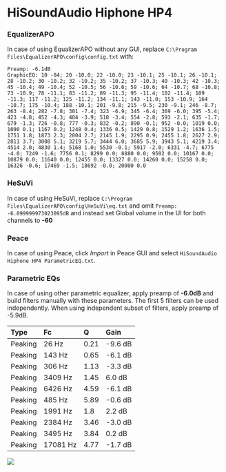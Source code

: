 # HiSoundAudio Hiphone HP4

### EqualizerAPO
In case of using EqualizerAPO without any GUI, replace `C:\Program Files\EqualizerAPO\config\config.txt`
with:
```
Preamp: -6.1dB
GraphicEQ: 10 -84; 20 -10.0; 22 -10.0; 23 -10.1; 25 -10.1; 26 -10.1; 28 -10.2; 30 -10.2; 32 -10.2; 35 -10.2; 37 -10.3; 40 -10.3; 42 -10.3; 45 -10.4; 49 -10.4; 52 -10.5; 56 -10.6; 59 -10.6; 64 -10.7; 68 -10.8; 73 -10.9; 78 -11.1; 83 -11.2; 89 -11.3; 95 -11.4; 102 -11.4; 109 -11.3; 117 -11.2; 125 -11.2; 134 -11.1; 143 -11.0; 153 -10.9; 164 -10.7; 175 -10.4; 188 -10.1; 201 -9.8; 215 -9.5; 230 -9.1; 246 -8.7; 263 -8.4; 282 -7.8; 301 -7.4; 323 -6.9; 345 -6.4; 369 -6.0; 395 -5.4; 423 -4.8; 452 -4.3; 484 -3.9; 518 -3.4; 554 -2.8; 593 -2.1; 635 -1.7; 679 -1.3; 726 -0.8; 777 -0.3; 832 -0.2; 890 -0.1; 952 -0.0; 1019 0.0; 1090 0.1; 1167 0.2; 1248 0.4; 1336 0.5; 1429 0.8; 1529 1.2; 1636 1.5; 1751 1.8; 1873 2.3; 2004 2.7; 2145 1.9; 2295 0.9; 2455 1.8; 2627 2.9; 2811 3.7; 3008 5.1; 3219 5.7; 3444 6.0; 3685 5.9; 3943 5.1; 4219 3.4; 4514 2.0; 4830 1.4; 5168 1.0; 5530 -0.1; 5917 -2.0; 6331 -4.7; 6775 -4.0; 7249 -1.6; 7756 0.1; 8299 0.0; 8880 0.0; 9502 0.0; 10167 0.0; 10879 0.0; 11640 0.0; 12455 0.0; 13327 0.0; 14260 0.0; 15258 0.0; 16326 -0.6; 17469 -1.5; 18692 -0.0; 20000 0.0
```

### HeSuVi
In case of using HeSuVi, replace `C:\Program Files\EqualizerAPO\config\HeSuVi\eq.txt` and omit `Preamp:
-6.099999973023095dB` and instead set Global volume in the UI for both channels to **-60**

### Peace
In case of using Peace, click *Import* in Peace GUI and select `HiSoundAudio Hiphone HP4 ParametricEQ.txt`.

### Parametric EQs
In case of using other parametric equalizer, apply preamp of **-6.0dB** and build filters manually
with these parameters. The first 5 filters can be used independently.
When using independent subset of filters, apply preamp of -5.9dB.

| Type    | Fc       |    Q | Gain    |
|:--------|:---------|:-----|:--------|
| Peaking | 26 Hz    | 0.21 | -9.6 dB |
| Peaking | 143 Hz   | 0.65 | -6.1 dB |
| Peaking | 306 Hz   | 1.13 | -3.3 dB |
| Peaking | 3409 Hz  | 1.45 | 6.0 dB  |
| Peaking | 6426 Hz  | 4.59 | -6.1 dB |
| Peaking | 485 Hz   | 5.89 | -0.6 dB |
| Peaking | 1991 Hz  | 1.8  | 2.2 dB  |
| Peaking | 2384 Hz  | 3.46 | -3.0 dB |
| Peaking | 3495 Hz  | 3.84 | 0.2 dB  |
| Peaking | 17081 Hz | 4.77 | -1.7 dB |

![](https://raw.githubusercontent.com/jaakkopasanen/AutoEq/master/results/innerfidelity/sbaf-serious/HiSoundAudio%20Hiphone%20HP4/HiSoundAudio%20Hiphone%20HP4.png)
